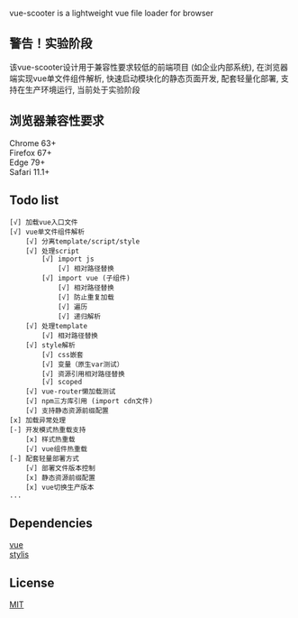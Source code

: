 vue-scooter is a lightweight vue file loader for browser
## 警告！实验阶段
该vue-scooter设计用于兼容性要求较低的前端项目 (如企业内部系统), 在浏览器端实现vue单文件组件解析, 快速启动模块化的静态页面开发, 配套轻量化部署, 支持在生产环境运行, 当前处于实验阶段

## 浏览器兼容性要求
Chrome 63+  
Firefox 67+  
Edge 79+  
Safari 11.1+

## Todo list
```
[√] 加载vue入口文件  
[√] vue单文件组件解析
    [√] 分离template/script/style
    [√] 处理script
        [√] import js
            [√] 相对路径替换
        [√] import vue (子组件)
            [√] 相对路径替换    
            [√] 防止重复加载
            [√] 遍历
            [√] 递归解析
    [√] 处理template
        [√] 相对路径替换
    [√] style解析
        [√] css嵌套
        [√] 变量（原生var测试）
        [√] 资源引用相对路径替换
        [√] scoped
    [√] vue-router懒加载测试
    [√] npm三方库引用 (import cdn文件)
    [√] 支持静态资源前缀配置
[x] 加载异常处理
[-] 开发模式热重载支持
    [x] 样式热重载
    [√] vue组件热重载
[-] 配套轻量部署方式
    [√] 部署文件版本控制
    [x] 静态资源前缀配置
    [x] vue切换生产版本
...
```
## Dependencies
[vue](https://github.com/vuejs/vue)  
[stylis](https://github.com/thysultan/stylis.js)

## License
[MIT](http://opensource.org/licenses/MIT)
